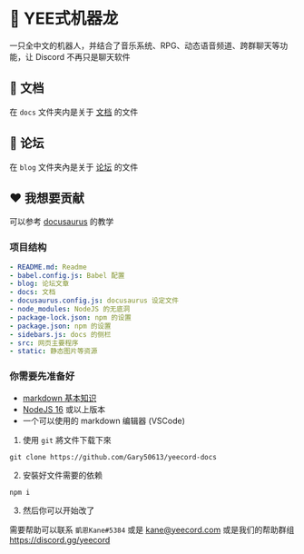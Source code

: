 # 🦖 YEE式机器龙

一只全中文的机器人，并结合了音乐系统、RPG、动态语音频道、跨群聊天等功能，让 Discord 不再只是聊天软件

## 📖 文档

在 `docs` 文件夹内是关于 [文档](https://yeecord.com/docs/) 的文件

## 📝 论坛

在 `blog` 文件夹內是关于 [论坛](https://yeecord.com/blog/) 的文件

## ❤️ 我想要贡献

可以参考 [docusaurus](https://docusaurus.io/) 的教学

### 项目结构

```yaml
- README.md: Readme
- babel.config.js: Babel 配置
- blog: 论坛文章
- docs: 文档
- docusaurus.config.js: docusaurus 设定文件
- node_modules: NodeJS 的无底洞
- package-lock.json: npm 的设置
- package.json: npm 的设置
- sidebars.js: docs 的侧栏
- src: 网页主要程序
- static: 静态图片等资源
```

### 你需要先准备好

- [markdown 基本知识](https://markdown.com.cn/intro.html)
- [NodeJS 16](https://nodejs.org/download) 或以上版本
- 一个可以使用的 markdown 编辑器 (VSCode)

1. 使用 `git` 將文件下载下來

```shell
git clone https://github.com/Gary50613/yeecord-docs
```

2. 安裝好文件需要的依赖

```shell
npm i
```

3. 然后你可以开始改了

需要帮助可以联系 `凱恩Kane#5384` 或是 [kane@yeecord.com](mailto:kane@yeecord.com) 或是我们的帮助群组 https://discord.gg/yeecord
